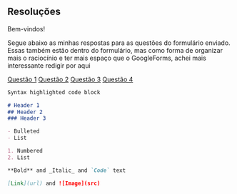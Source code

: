 ## Resoluções

Bem-vindos!

Segue abaixo as minhas respostas para as questões do formulário enviado.
Essas também estão dentro do formulário, mas como forma de organizar mais o raciocínio e ter mais espaço que o GoogleForms, achei mais interessante redigir por aqui

[Questão 1](Questão1.md)
[Questão 2](Questão2.md)
[Questão 3](Questão3.md)
[Questão 4](Questão4.md)



```markdown
Syntax highlighted code block

# Header 1
## Header 2
### Header 3

- Bulleted
- List

1. Numbered
2. List

**Bold** and _Italic_ and `Code` text

[Link](url) and ![Image](src)
```

